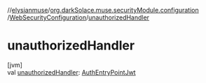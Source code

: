 //[elysianmuse](../../../index.md)/[org.darkSolace.muse.securityModule.configuration](../index.md)
/[WebSecurityConfiguration](index.md)/[unauthorizedHandler](unauthorized-handler.md)

# unauthorizedHandler

[jvm]\
val [unauthorizedHandler](unauthorized-handler.md): [AuthEntryPointJwt](../../org.darkSolace.muse.securityModule.service/-auth-entry-point-jwt/index.md)
